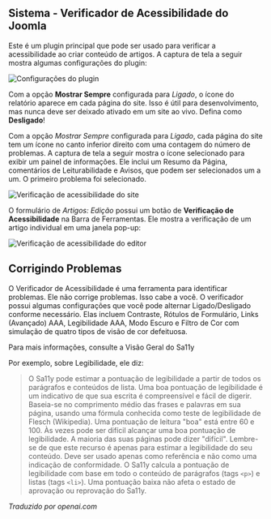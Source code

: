 <!-- Filename: jdocmanual?manual=user&heading=performance&filename=accessibility-checker.md / Display title: Verificador de Acessibilidade  -->

## Sistema - Verificador de Acessibilidade do Joomla

Este é um plugin principal que pode ser usado para verificar a acessibilidade ao criar conteúdo de artigos. A captura de tela a seguir mostra algumas configurações do plugin:

![Configurações do plugin](../../../en/images/performance/performance-jooa11y-plugin-form.png)

Com a opção **Mostrar Sempre** configurada para *Ligado*, o ícone do relatório aparece em cada página do site. Isso é útil para desenvolvimento, mas nunca deve ser deixado ativado em um site ao vivo. Defina como **Desligado**!

Com a opção *Mostrar Sempre* configurada para *Ligado*, cada página do site tem um ícone no canto inferior direito com uma contagem do número de problemas. A captura de tela a seguir mostra o ícone selecionado para exibir um painel de informações. Ele inclui um Resumo da Página, comentários de Leiturabilidade e Avisos, que podem ser selecionados um a um. O primeiro problema foi selecionado.

![Verificação de acessibilidade do site](../../../en/images/performance/performance-jooa11y-site-display.png)

O formulário de *Artigos: Edição* possui um botão de **Verificação de Acessibilidade** na Barra de Ferramentas. Ele mostra a verificação de um artigo individual em uma janela pop-up:

![Verificação de acessibilidade do editor](../../../en/images/performance/performance-jooa11y-admin-display.png)

## Corrigindo Problemas

O Verificador de Acessibilidade é uma ferramenta para identificar problemas. Ele não corrige problemas. Isso cabe a você. O verificador possui algumas configurações que você pode alternar Ligado/Desligado conforme necessário. Elas incluem Contraste, Rótulos de Formulário, Links (Avançado) AAA, Legibilidade AAA, Modo Escuro e Filtro de Cor com simulação de quatro tipos de visão de cor defeituosa.

Para mais informações, consulte a Visão Geral do Sa11y

Por exemplo, sobre Legibilidade, ele diz:

> O Sa11y pode estimar a pontuação de legibilidade a partir de todos os parágrafos e conteúdos de lista. Uma boa pontuação de legibilidade é um indicativo de que sua escrita é compreensível e fácil de digerir. Baseia-se no comprimento médio das frases e palavras em sua página, usando uma fórmula conhecida como teste de legibilidade de Flesch (Wikipedia). Uma pontuação de leitura "boa" está entre 60 e 100. Às vezes pode ser difícil alcançar uma boa pontuação de legibilidade. A maioria das suas páginas pode dizer "difícil". Lembre-se de que este recurso é apenas para estimar a legibilidade do seu conteúdo. Deve ser usado apenas como referência e não como uma indicação de conformidade. O Sa11y calcula a pontuação de legibilidade com base em todo o conteúdo de parágrafos (tags `<p>`) e listas (tags `<li>`). Uma pontuação baixa não afeta o estado de aprovação ou reprovação do Sa11y.

*Traduzido por openai.com*


